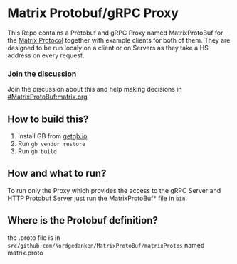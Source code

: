 # Matrix Protobuf/gRPC Proxy

This Repo contains a Protobuf and gRPC Proxy named MatrixProtoBuf for the [Matrix Protocol](https://matrix.org) together with example clients for both of them.
They are designed to be run localy on a client or on Servers as they take a HS address on every request.

### Join the discussion

Join the discussion about this and help making decisions in [#MatrixProtoBuf:matrix.org](https://matrix.to/#/#MatrixProtoBuf:matrix.org)

## How to build this?

1. Install GB from [getgb.io](getgb.io)
2. Run `gb vendor restore`
3. Run `gb build`

## How and what to run?

To run only the Proxy which provides the access to the gRPC Server and HTTP Protobuf Server just run the MatrixProtoBuf* file in `bin`.

## Where is the Protobuf definition?

the .proto file is in `src/github.com/Nordgedanken/MatrixProtoBuf/matrixProtos` named matrix.proto
